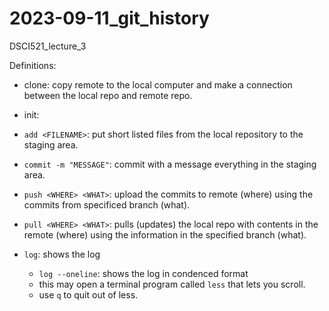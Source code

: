# 2023-09-11_git_history
DSCI521_lecture_3

Definitions: 
- clone: copy remote to the local computer and make a connection between the local repo and remote repo.
- init: 
- `add <FILENAME>`: put short listed files from the local repository to the staging area.
- `commit -m "MESSAGE"`: commit with a message everything in the staging area.
- `push <WHERE> <WHAT>`: upload the commits to remote (where) using the commits from specificed branch (what).
- `pull <WHERE> <WHAT>`: pulls (updates) the local repo with contents in the remote (where) using the information in the specified branch (what).

- `log`: shows the log
    - `log --oneline`: shows the log in condenced format
    - this may open a terminal program called `less` that lets you scroll.
    - use `q` to quit out of less.